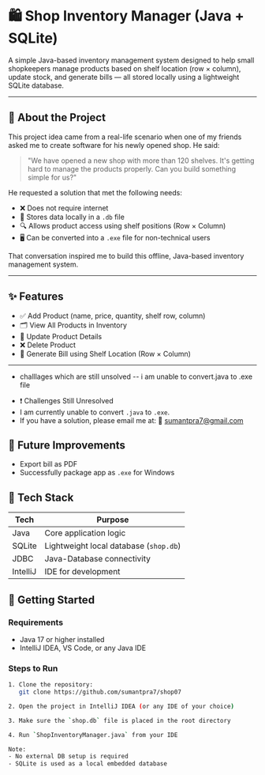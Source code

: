 # 🛍️ Shop Inventory Manager (Java + SQLite)

A simple Java-based inventory management system designed to help small shopkeepers manage products based on shelf location (row × column), update stock, and generate bills — all stored locally using a lightweight SQLite database.

---



## 📖 About the Project

This project idea came from a real-life scenario when one of my friends asked me to create software for his newly opened shop. He said:

> "We have opened a new shop with more than 120 shelves. It's getting hard to manage the products properly. Can you build something simple for us?"

He requested a solution that met the following needs:

- ❌ Does not require internet
- 💾 Stores data locally in a `.db` file
- 🔍 Allows product access using shelf positions (Row × Column)
- 🖥 Can be converted into a `.exe` file for non-technical users

That conversation inspired me to build this offline, Java-based inventory management system.

---

## ✨ Features

- ✅ Add Product (name, price, quantity, shelf row, column)
- 🗂 View All Products in Inventory
- 🔄 Update Product Details
- ❌ Delete Product
- 🧾 Generate Bill using Shelf Location (Row × Column)

---
- challlages which are still unsolved -- i am unable to convert.java to .exe file 
+ ❗ Challenges Still Unresolved
+ I am currently unable to convert `.java` to `.exe`. 
+ If you have a solution, please email me at: 📧 [sumantpra7@gmail.com](mailto:sumantpra7@gmail.com)
## 🔮 Future Improvements
- Export bill as PDF
- Successfully package app as `.exe` for Windows





## 🔧 Tech Stack

| Tech      | Purpose                                 |
|-----------|-----------------------------------------|
| Java      | Core application logic                  |
| SQLite    | Lightweight local database (`shop.db`)  |
| JDBC      | Java-Database connectivity              |
| IntelliJ  | IDE for development                     |



## 🚀 Getting Started

### Requirements

- Java 17 or higher installed
- IntelliJ IDEA, VS Code, or any Java IDE
  

### Steps to Run

```bash
1. Clone the repository:
   git clone https://github.com/sumantpra7/shop07

2. Open the project in IntelliJ IDEA (or any IDE of your choice)

3. Make sure the `shop.db` file is placed in the root directory

4. Run `ShopInventoryManager.java` from your IDE

Note:
- No external DB setup is required
- SQLite is used as a local embedded database
